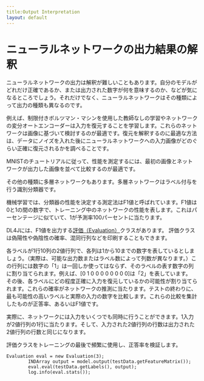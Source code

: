 ```yaml
---
title:Output Interpretation
layout: default
---
```


# ニューラルネットワークの出力結果の解釈

ニューラルネットワークの出力は解釈が難しいこともあります。自分のモデルがどれだけ正確であるか、または出力された数字が何を意味するのか、などが気になるところでしょう。それだけでなく、ニューラルネットワークはその種類によって出力の種類も異なるのです。 

例えば、制限付きボルツマン・マシンを使用した教師なしの学習やネットワークの変分オートエンコーダーは入力を復元することを学習します。これらのネットワークは画像に基づいて検討するのが最適です。復元を解釈するのに最適な方法は、データにノイズを入れた後にニューラルネットワークへの入力画像がどのぐらい正確に復元されるかを調べることです。 

MNISTのチュートリアルに従って、性能を測定するには、最初の画像とネットワークが出力した画像を並べて比較するのが最適です。

その他の種類に多層ネットワークもあります。多層ネットワークはラベル付与を行う識別分類器です。 

機械学習では、分類器の性能を決定する測定法はF1値と呼ばれています。F1値は0と1の間の数字で、トレーニング中のネットワークの性能を表します。これはパーセンテージに似ていて、1が予測率100パーセントに当たります。

DL4Jには、F1値を出力する[評価（Evaluation）](../doc/org/deeplearning4j/eval/Evaluation.html)クラスがあります。 評価クラスは偽陽性や偽陰性の確率、混同行列などを印刷することもできます。 

各ラベルが1行10列の2値行列で、各列は1から10までの数字を表しているとしましょう。（実際は、可能な出力数またはラベル数によって列数が異なります。）この行列には数字の「1」は一回しか使ってはならず、そのラベルの表す数字の列に割り当てられます。例えば、[0 1 0 0 0 0 0 0 0 0]は「2」を表しています。 
その後、各ラベルにどの程度正確に入力を復元しているかの可能性が割り当てられます。これらの確率がネットワークの推測に当たります。テストの終わりに、最も可能性の高いラベルと実際の入力の数字を比較します。これらの比較を集計したものが正答率、あるいはF1値です。 

実際に、ネットワークには入力をいくつでも同時に行うことができます。1入力が2値行列の1行に当たります。そして、入力された2値行列の行数は出力された2値行列の行数と同じになります。

評価クラスをトレーニングの最後で頻繁に使用し、正答率を検証します。 

```
Evaluation eval = new Evaluation(3);
        INDArray output = model.output(testData.getFeatureMatrix());
        eval.eval(testData.getLabels(), output);
        log.info(eval.stats());

```







